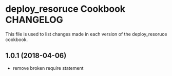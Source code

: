 # deploy_resoruce Cookbook CHANGELOG

This file is used to list changes made in each version of the deploy_resoruce cookbook.

## 1.0.1 (2018-04-06)

- remove broken require statement

